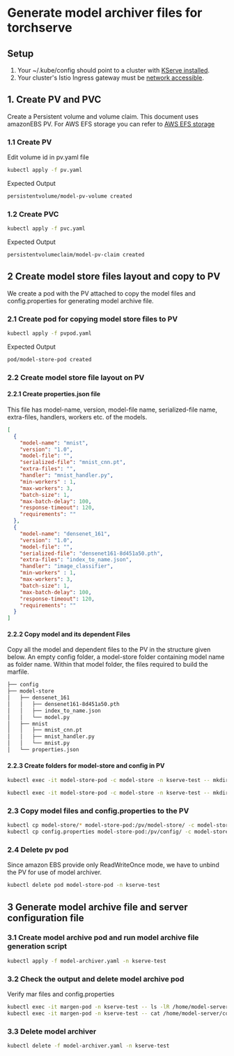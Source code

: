 # Generate model archiver files for torchserve

## Setup

1. Your ~/.kube/config should point to a cluster with [KServe installed](../../../../get_started/README.md#4-Install-kserve).
2. Your cluster's Istio Ingress gateway must be [network accessible](https://istio.io/latest/docs/tasks/traffic-management/ingress/ingress-control/).

## 1. Create PV and PVC

Create a Persistent volume and volume claim. This document uses amazonEBS PV. For AWS EFS storage you can refer to [AWS EFS storage](https://github.com/pytorch/serve/blob/master/kubernetes/EKS/README.md#setup-persistentvolume-backed-by-efs)

### 1.1 Create PV

Edit volume id in pv.yaml file

```bash
kubectl apply -f pv.yaml
```

Expected Output

```bash
persistentvolume/model-pv-volume created
```

### 1.2 Create PVC

```bash
kubectl apply -f pvc.yaml
```

Expected Output

```bash
persistentvolumeclaim/model-pv-claim created
```

## 2 Create model store files layout and copy to PV

We create a pod with the PV attached to copy the model files and config.properties for generating model archive file.

### 2.1 Create pod for copying model store files to PV

```bash
kubectl apply -f pvpod.yaml
```

Expected Output

```bash
pod/model-store-pod created
```

### 2.2 Create model store file layout on PV

#### 2.2.1 Create properties.json file

This file has model-name, version, model-file name, serialized-file name, extra-files, handlers, workers etc. of the models.

```json
[
  {
    "model-name": "mnist",
    "version": "1.0",
    "model-file": "",
    "serialized-file": "mnist_cnn.pt",
    "extra-files": "",
    "handler": "mnist_handler.py",
    "min-workers" : 1,
    "max-workers": 3,
    "batch-size": 1,
    "max-batch-delay": 100,
    "response-timeout": 120,
    "requirements": ""
  },
  {
    "model-name": "densenet_161",
    "version": "1.0",
    "model-file": "",
    "serialized-file": "densenet161-8d451a50.pth",
    "extra-files": "index_to_name.json",
    "handler": "image_classifier",
    "min-workers" : 1,
    "max-workers": 3,
    "batch-size": 1,
    "max-batch-delay": 100,
    "response-timeout": 120,
    "requirements": ""
  }
]
```

#### 2.2.2 Copy model and its dependent Files

Copy all the model and dependent files to the PV in the structure given below.
An empty config folder, a model-store folder containing model name as folder name. Within that model folder, the files required to build the marfile.

```bash
├── config
├── model-store
│   ├── densenet_161
│   │   ├── densenet161-8d451a50.pth
│   │   ├── index_to_name.json
│   │   └── model.py
│   ├── mnist
│   │   ├── mnist_cnn.pt
│   │   ├── mnist_handler.py
│   │   └── mnist.py
│   └── properties.json

```

#### 2.2.3 Create folders for model-store and config in PV

```bash
kubectl exec -it model-store-pod -c model-store -n kserve-test -- mkdir /pv/model-store/

kubectl exec -it model-store-pod -c model-store -n kserve-test -- mkdir /pv/config/
```

### 2.3 Copy model files and config.properties to the PV

```bash
kubectl cp model-store/* model-store-pod:/pv/model-store/ -c model-store -n kserve-test
kubectl cp config.properties model-store-pod:/pv/config/ -c model-store -n kserve-test
```

### 2.4 Delete pv pod

Since amazon EBS provide only ReadWriteOnce mode, we have to unbind the PV for use of model archiver.

```bash
kubectl delete pod model-store-pod -n kserve-test
```

## 3 Generate model archive file and server configuration file

### 3.1 Create model archive pod and run model archive file generation script

```bash
kubectl apply -f model-archiver.yaml -n kserve-test
```

### 3.2 Check the output and delete model archive pod

Verify mar files and config.properties

```bash
kubectl exec -it margen-pod -n kserve-test -- ls -lR /home/model-server/model-store
kubectl exec -it margen-pod -n kserve-test -- cat /home/model-server/config/config.properties
```

### 3.3 Delete model archiver

```bash
kubectl delete -f model-archiver.yaml -n kserve-test
```
